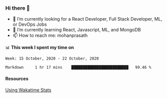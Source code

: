 ### Hi there 👋

- 🔭 I’m currently looking for a React Developer, Full Stack Developer, ML, or DevOps Jobs
- 🌱 I’m currently learning React, Javascript, ML, and MongoDB
- 📫 How to reach me: mohanprasath

📊 **This week I spent my time on**
<!--START_SECTION:waka-->
```text
Week: 15 October, 2020 - 22 October, 2020

Markdown     1 hr 17 mins    █████████████████████████   99.46 % 
```
<!--END_SECTION:waka-->

#### Resources
[Using Wakatime Stats](https://github.com/marketplace/actions/waka-readme)
